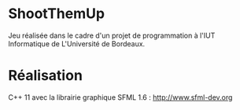# ShootThemUp

Jeu réalisée dans le cadre d'un projet de programmation à l'IUT Informatique de L'Université de Bordeaux.

# Réalisation
C++ 11 avec la librairie graphique SFML 1.6 : http://www.sfml-dev.org
